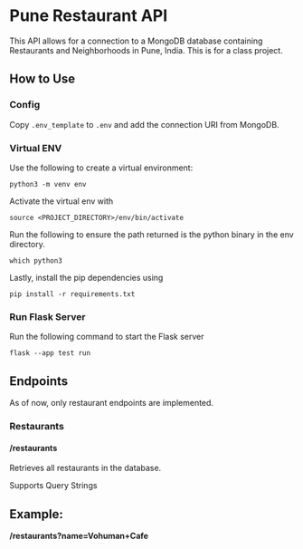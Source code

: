 # Pune Restaurant API
This API allows for a connection to a MongoDB database containing Restaurants and Neighborhoods in Pune, India. This is for a class project.

## How to Use
### Config
Copy `.env_template` to `.env` and add the connection URI from MongoDB.
### Virtual ENV
Use the following to create a virtual environment:
```
python3 -m venv env
```

Activate the virtual env with 
```
source <PROJECT_DIRECTORY>/env/bin/activate
```

Run the following to ensure the path returned is the python binary in the env directory.
```
which python3
```
 

Lastly, install the pip dependencies using
```
pip install -r requirements.txt
```

### Run Flask Server
Run the following command to start the Flask server
```
flask --app test run
```


## Endpoints
As of now, only restaurant endpoints are implemented.

### Restaurants
#### **/restaurants**
Retrieves all restaurants in the database.

Supports Query Strings

Example: 
----------
**/restaurants?name=Vohuman+Cafe**

